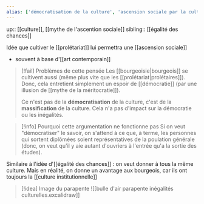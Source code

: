 ```yaml
---
alias: ['démocratisation de la culture', 'ascension sociale par la culture']
---
```

up:: [[culture]], [[mythe de l'ascention sociale]]
sibling:: [[égalité des chances]]

Idée que cultiver le [[prolétariat]] lui permettra une [[ascension sociale]]

 - souvent à base d'[[art contemporain]]


> [!fail] Problèmes de cette pensée
> Les [[bourgeoisie|bourgeois]] se cultivent aussi (même plus vite que les [[prolétariat|prolétaires]]).
> Donc, cela entretient simplement un espoir de [[démocratie]] (par une illusion de [[mythe de la méritocratie]]).
> 
> Ce n'est pas de la **démocratisation** de la culture, c'est de la **massification** de la culture. Cela n'a pas d'impact sur la démocratie ou les inégalités.


> [!info] Pourquoi cette argumentation ne fonctionne pas
> Si on veut "démocratiser" le savoir, on s'attend à ce que, à terme, les personnes qui sortent diplômées soient représentatives de la poulation générale (donc, on veut qu'il y aie autant d'ouvriers à l'entrée qu'a la sortie des études).
> 


Similaire à l'idée d'[[égalité des chances]] : on veut donner à tous la même culture. Mais en réalité, on donne un avantage aux bourgeois, car ils ont toujours la [[culture institutionnelle]]

> [!idea] Image du parapente
> ![[bulle d'air parapente inégalités culturelles.excalidraw]]